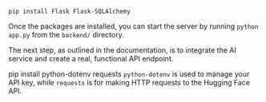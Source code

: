     pip install Flask Flask-SQLAlchemy
Once the packages are installed, you can start the server by running `python app.py` from the `backend/` directory.

The next step, as outlined in the documentation, is to integrate the AI service and create a real, functional API endpoint.

pip install python-dotenv requests
    `python-dotenv` is used to manage your API key, while `requests` is for making HTTP requests to the Hugging Face API.